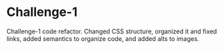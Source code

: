 # Challenge-1
 Challenge-1 code refactor.
 Changed CSS structure, organized it and fixed links, added semantics to organize code, and added alts to images.